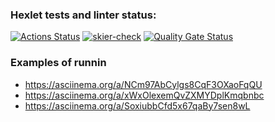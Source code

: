 ### Hexlet tests and linter status:
[![Actions Status](https://github.com/Skier54/java-project-71/actions/workflows/hexlet-check.yml/badge.svg)](https://github.com/Skier54/java-project-71/actions)
[![skier-check](https://github.com/Skier54/java-project-71/actions/workflows/skier-check.yml/badge.svg)](https://github.com/Skier54/java-project-71/actions/workflows/skier-check.yml)
[![Quality Gate Status](https://sonarcloud.io/api/project_badges/measure?project=Skier54_java-project-71&metric=alert_status)](https://sonarcloud.io/summary/new_code?id=Skier54_java-project-71)


### Examples of runnin
  * https://asciinema.org/a/NCm97AbCylgs8CqF3OXaoFqQU
  * https://asciinema.org/a/xWxOlexemQvZXMYDplKmqbnbc
  * https://asciinema.org/a/SoxiubbCfd5x67qaBy7sen8wL

